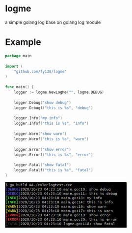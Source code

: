 # logme
a simple golang log base on golang  log module

# Example
```go
package main

import (
	"github.com/fy138/logme"
)

func main() {
	logger := logme.NewLogMe("", logme.DEBUG)

	logger.Debug("show debug")
	logger.Debugf("this is %s", "debug")

	logger.Info("my info")
	logger.Infof("this is %s", "info")

	logger.Warn("show warn")
	logger.Warnf("this is %s", "warn")

	logger.Error("show error")
	logger.Errorf("this is %s", "error")

	logger.Fatal("show fatal")
	logger.Fatalf("this is %s", "fatal")
}
```
![image](https://raw.githubusercontent.com/fy138/logme/main/1.png)
